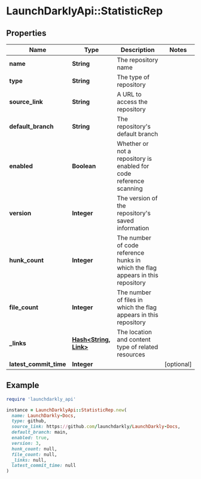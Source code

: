 # LaunchDarklyApi::StatisticRep

## Properties

| Name | Type | Description | Notes |
| ---- | ---- | ----------- | ----- |
| **name** | **String** | The repository name |  |
| **type** | **String** | The type of repository |  |
| **source_link** | **String** | A URL to access the repository |  |
| **default_branch** | **String** | The repository&#39;s default branch |  |
| **enabled** | **Boolean** | Whether or not a repository is enabled for code reference scanning |  |
| **version** | **Integer** | The version of the repository&#39;s saved information |  |
| **hunk_count** | **Integer** | The number of code reference hunks in which the flag appears in this repository |  |
| **file_count** | **Integer** | The number of files in which the flag appears in this repository |  |
| **_links** | [**Hash&lt;String, Link&gt;**](Link.md) | The location and content type of related resources |  |
| **latest_commit_time** | **Integer** |  | [optional] |

## Example

```ruby
require 'launchdarkly_api'

instance = LaunchDarklyApi::StatisticRep.new(
  name: LaunchDarkly-Docs,
  type: github,
  source_link: https://github.com/launchdarkly/LaunchDarkly-Docs,
  default_branch: main,
  enabled: true,
  version: 3,
  hunk_count: null,
  file_count: null,
  _links: null,
  latest_commit_time: null
)
```

